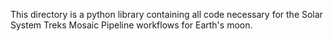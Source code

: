 This directory is a python library containing all code necessary for the Solar System Treks Mosaic Pipeline workflows
for Earth's moon.  